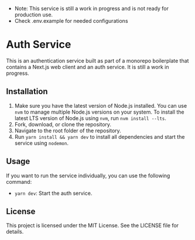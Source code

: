 - Note: This service is still a work in progress and is not ready for production use.
- Check .env.example for needed configurations

# Auth Service

This is an authentication service built as part of a monorepo boilerplate that contains a Next.js web client and an auth service. It is still a work in progress.

## Installation

1. Make sure you have the latest version of Node.js installed. You can use `nvm` to manage multiple Node.js versions on your system. To install the latest LTS version of Node.js using `nvm`, run `nvm install --lts`.
2. Fork, download, or clone the repository.
3. Navigate to the root folder of the repository.
4. Run `yarn install && yarn dev` to install all dependencies and start the service using `nodemon`.

## Usage

If you want to run the service individually, you can use the following command:

- `yarn dev`: Start the auth service.

## License

This project is licensed under the MIT License. See the LICENSE file for details.
